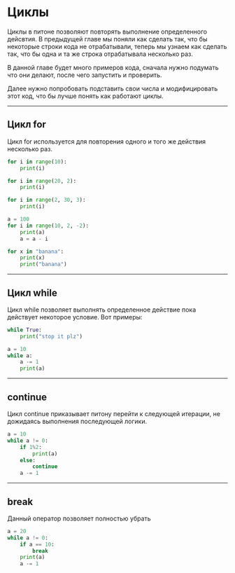 # Циклы

Циклы в питоне позволяют повторять выполнение определенного дейсвтия. В предыдущей главе мы поняли как сделать так, что бы некоторые строки кода не отрабатывали, теперь мы узнаем как сделать так, что бы одна и та же строка отрабатывала несколько раз.

В данной главе будет много примеров кода, сначала нужно подумать что они делают, после чего запустить и проверить. 

Далее нужно попробовать подставить свои числа и модифицировать этот код, что бы лучше понять как работают циклы.

--- 

## Цикл for

Цикл for используется для повторения одного и того же действия несколько раз.


```py
for i in range(10):
    print(i)
```

```py
for i in range(20, 2):
    print(i)
```

```py
for i in range(2, 30, 3):
    print(i)
```

```py
a = 100
for i in range(10, 2, -2):
    print(a)
    a = a - i
```

```py
for x in "banana":
    print(x)
    print("banana")
```

---

## Цикл while

Цикл while позволяет выполнять определенное действие пока действует некоторое условие. Вот примеры:

```py
while True:
    print("stop it plz")
```

```py
a = 10
while a:
    a -= 1
    print(a)
```

---

## continue

Цикл continue приказывает питону перейти к следующей итерации, не дожидаясь выполнения последующей логики.


```py
a = 10
while a != 0:
    if 1%2:
        print(a)
    else:
        continue
    a -= 1
```

---

## break

Данный оператор позволяет полностью убрать 


```py
a = 20
while a != 0:
    if a == 10:
        break
    print(a)
    a -= 1
```
